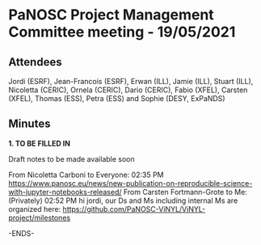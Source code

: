 PaNOSC Project Management Committee meeting - 19/05/2021 
========================================================


Attendees
-------
Jordi (ESRF),  Jean-Francois (ESRF), Erwan (ILL), Jamie (ILL), Stuart (ILL), Nicoletta (CERIC), Ornela (CERIC), Dario (CERIC), Fabio (XFEL), Carsten (XFEL), Thomas (ESS), Petra (ESS)  and Sophie (DESY, ExPaNDS)


Minutes
-------	

**1. TO BE FILLED IN**

Draft notes to be made available soon

From Nicoletta Carboni to Everyone:  02:35 PM
https://www.panosc.eu/news/new-publication-on-reproducible-science-with-jupyter-notebooks-released/
From Carsten Fortmann-Grote to Me:  (Privately) 02:52 PM
hi jordi, our Ds and Ms including internal Ms are organized here: https://github.com/PaNOSC-ViNYL/ViNYL-project/milestones

-ENDS-
